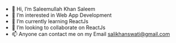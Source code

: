 - 👋 Hi, I’m Saleemullah Khan Saleem
- 👀 I’m interested in Web App Development
- 🌱 I’m currently learning ReactJs
- 💞️ I’m looking to collaborate on ReactJs
- 📫 Anyone can contact me on my Email salikhanswati@gmail.com

<!---
saleemullahkhansaleem/saleemullahkhansaleem is a ✨ special ✨ repository because its `README.md` (this file) appears on your GitHub profile.
You can click the Preview link to take a look at your changes.
--->
